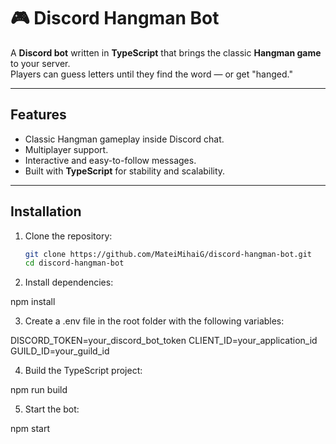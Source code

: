 # 🎮 Discord Hangman Bot

A **Discord bot** written in **TypeScript** that brings the classic **Hangman game** to your server.  
Players can guess letters until they find the word — or get "hanged."

---

##  Features
- Classic Hangman gameplay inside Discord chat.
- Multiplayer support.
- Interactive and easy-to-follow messages.
- Built with **TypeScript** for stability and scalability.

---

## Installation

1. Clone the repository:
   ```bash
   git clone https://github.com/MateiMihaiG/discord-hangman-bot.git
   cd discord-hangman-bot

2. Install dependencies:

npm install


3. Create a .env file in the root folder with the following variables:

DISCORD_TOKEN=your_discord_bot_token
CLIENT_ID=your_application_id
GUILD_ID=your_guild_id


4. Build the TypeScript project:

npm run build


5. Start the bot:

npm start

